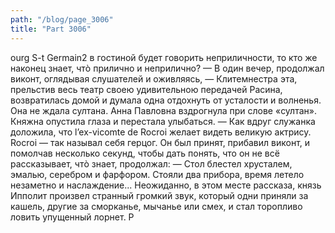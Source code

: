 ```yaml
---
path: "/blog/page_3006"
title: "Part 3006"
---
```


ourg S-t Germain2 в гостиной будет говорить неприличности, то кто же наконец знает, чтò прилично и неприлично?
— В один вечер, продолжал виконт, оглядывая слушателей и оживляясь, — Клитемнестра эта, прельстив весь театр своею удивительною передачей Расина, возвратилась домой и думала одна отдохнуть от усталости и волненья. Она не ждала султана.
Анна Павловна вздрогнула при слове «султан». Княжна опустила глаза и перестала улыбаться.
— Как вдруг служанка доложила, что l’ex-vicomte de Rocroi желает видеть великую актрису. Rocroi — так называл себя герцог. Он был принят, прибавил виконт, и помолчав несколько секунд, чтобы дать понять, что он не всё рассказывает, чтò знает, продолжал: — Стол блестел хрусталем, эмалью, серебром и фарфором. Стояли два прибора, время летело незаметно и наслаждение...
Неожиданно, в этом месте рассказа, князь Ипполит произвел странный громкий звук, который одни приняли за кашель, другие за сморканье, мычанье или смех, и стал торопливо ловить упущенный лорнет. Р
